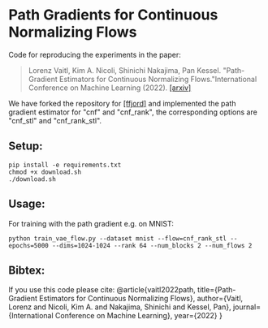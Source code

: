 # Path Gradients for Continuous Normalizing Flows

Code for reproducing the experiments in the paper:

> Lorenz Vaitl, Kim A. Nicoli, Shinichi Nakajima, Pan Kessel. "Path-Gradient Estimators for Continuous Normalizing Flows."International Conference on Machine Learning (2022).
> [[arxiv]](https://arxiv.org/abs/2206.09016)

We have forked the repository for [[ffjord]](https://github.com/rtqichen/ffjord) and implemented the path gradient estimator for "cnf" and "cnf_rank", the corresponding options are "cnf_stl" and "cnf_rank_stl".
## Setup:

```
pip install -e requirements.txt
chmod +x download.sh
./download.sh
```

## Usage:
For training with the path gradient e.g. on MNIST:
```
python train_vae_flow.py --dataset mnist --flow=cnf_rank_stl --epochs=5000 --dims=1024-1024 --rank 64 --num_blocks 2 --num_flows 2 
```

## Bibtex:
If you use this code please cite:
@article{vaitl2022path,
  title={Path-Gradient Estimators for Continuous Normalizing Flows},
  author={Vaitl, Lorenz and Nicoli, Kim A. and Nakajima, Shinichi and Kessel, Pan},
  journal={International Conference on Machine Learning},
  year={2022}
}
